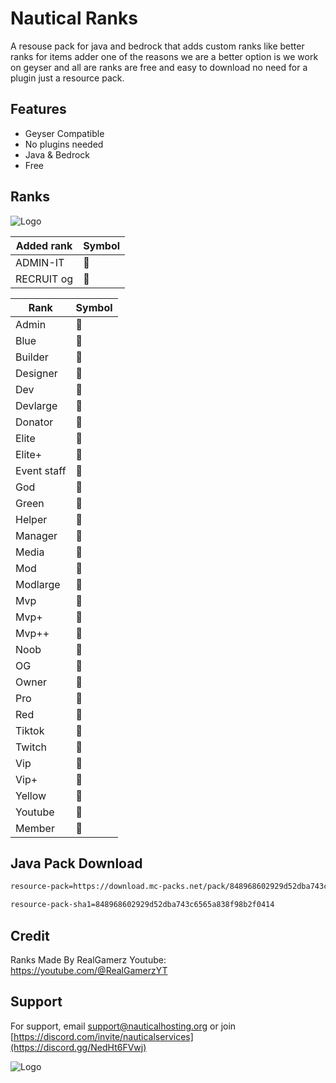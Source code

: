 
#  Nautical Ranks

A resouse pack for java and bedrock that adds custom ranks like better ranks for items adder one of the reasons we are a better option is we work on geyser and all are ranks are free and easy to download no need for a plugin just a resource pack.




## Features

- Geyser Compatible
- No plugins needed
- Java & Bedrock
- Free


## Ranks
![Logo](https://i.postimg.cc/B6zn02n0/IMG-20240406-231129.jpg)

| Added rank        | Symbol                                                             |
| ----------------- | ------------------------------------------------------------------ |
| ADMIN-IT  |  |
| RECRUIT og  |  |

| Rank             | Symbol                                                              |
| ----------------- | ------------------------------------------------------------------ |
| Admin  |  |
| Blue   |  |
| Builder |  |
| Designer |  |
| Dev |  |
| Devlarge |  |
| Donator |  |
| Elite |  |
| Elite+ |  |
| Event staff |  |
| God |  |
| Green |  |
| Helper |  |
| Manager |  |
| Media |  |
| Mod |  |
| Modlarge |  |
| Mvp |  |
| Mvp+ |  |
| Mvp++ |  |
| Noob |  |
| OG |  |
| Owner |  |
| Pro |  |
| Red |  |
| Tiktok |  |
| Twitch |  |
| Vip |  |
| Vip+ |  |
| Yellow |  |
| Youtube |  |
| Member |  |






## Java Pack Download
```bash
resource-pack=https://download.mc-packs.net/pack/848968602929d52dba743c6565a838f98b2f0414.zip
```
```bash
resource-pack-sha1=848968602929d52dba743c6565a838f98b2f0414
```

## Credit
Ranks Made By RealGamerz
Youtube: https://youtube.com/@RealGamerzYT
## Support

For support, email support@nauticalhosting.org or join [https://discord.com/invite/nauticalservices](https://discord.gg/NedHt6FVwj)


![Logo](https://i.postimg.cc/gj6SSb7W/Nautical-Services-Bot.png)
